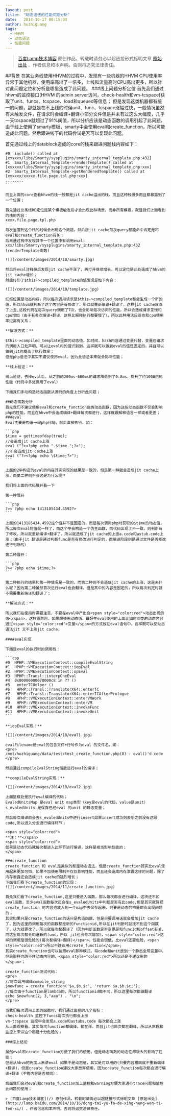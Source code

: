 ```yaml
---
layout: post
title:  "动态语法的性能问题分析"
date:   2014-10-17 00:15:04
author: huzhiguang
tags:
  - HHVM
  - 动态语法
  - 性能问题
---
```



> [百度Lamp技术博客](/) 原创作品，转载时请务必以超链接形式标明文章 [原始出处](http://lamp.baidu.com/2014/10/16/dong-tai-yu-fa-de-xing-neng-wen-ti-fen-xi/) 、作者信息和本声明。否则将追究法律责任。

##背景
在某业务线使用HHVM的过程中，发现有一些机器的HHVM CPU使用率异常于其他机器，使用率高出了一倍多，上线和流量高时CPU高出更多，所以针对此问题定位和分析是哪里造成了此问题。
###线上问题分析定位
首先我们通过hhvm的监控接口(HHVM 的admin server访问，check-health和vm-tcspace)获取了unit、funcs、tcspace、load和queued等信息；
但是发现这类机器都有统一的问题，那就是在不上线的时候unit、func、tcspace涨幅过快，一般情况虽然有未触发文件，在请求时会编译+翻译小部分文件但是并未有过这么大幅度，几乎一天tcspace就超过了91%阀值，所以分析应该是动态函数的调用引起了此问题，由于线上使用了smarty模板，smarty中会使用eval和create_function，所以可能造成此问题，然后跟进线下的代码尝试是否可以复现此问题。

首先通过线上的datablock造成的core的栈来跟进问题栈内容如下：

````
#0  include() called at [xxxxxx/libs/Smarty/sysplugins/smarty_internal_template.php:432]
#1  Smarty_Internal_Template->renderTemplate() called at [xxxxxx/libs/Smarty/sysplugins/smarty_internal_template.php:xxx]
#2  Smarty_Internal_Template->getRenderedTemplate() called at [xxxxxx/xxxxx.file.page.tpl.php:xxx]
........
```

而且上面的core查看hhvm的栈一般都是jit cache溢出的栈，而且这种栈很多而且都暴露到了一个位置；

首先通过业务线RD定位是某个模板触发后才会出现此种场景，而非所有模板，就是我们上面看到的栈的内容：
xxxx.file.page.tpl.php

每次当落到这个栈的时候会出现这个问题，然后涨jit cache每次query都能命中肯定是和eval和create_function有关；
后来通过栈中发现其中一个位置中有调用eval:
xxx/libs/Smarty/sysplugins/smarty_internal_template.php:432 (renderTemplate函数)

![](/content/images/2014/10/smarty.jpg)

然后将eval注释掉后发现jit cache不涨了，再打开继续增长，可以定位是此处造成了hhvm的jit cache增长；
然后打印了$this->compiled_template的值发现是如下内容：

![](/content/images/2014/10/template.jpg)

红框位置是动态内容，所以每次调用请求是$this->compiled_template都会生成一个新的值，所以hhvm就判断了这个内容是有修改了，所以就重新编译+翻译了，这样jit cache就涨了上去,这段代码在每次query调用了7次，也会影响每次访问的性能，所以会造成请求变慢和cpu增加（由于有多次编译+翻译，这样比解释执行都要慢了），所以此种用法应该也和cpu使用率过高有关系；

**解决方式：**

$this->compiled_template里面的动态值，如时间，hash内容通过变量代替，变量在请求的调用入口处声明，可以让eval内的值识别到，这样就可以做到eval的值是固定的，并且可以做到jit也提高了执行效率；
但是php语法中其实不建议使用eval，因为此语法本来就会影响性能；

**线上验证：**

线上验证，去掉eval后，从之前的200ms-600ms的请求降低到了0.8ms，提升了约1000倍的性能（代码中多处调用了eval）

下面我们手动构造动态函数从源码的角度上分析此问题；

##动态函数分析
首先我们不建议使用eval和create_function这类动态函数，因为这些动态函数不仅会影响php的性能，而且在hhvm中会造成编译+翻译每次都进行，这样就跟解释语言一样或者更差；
###eval
Eval主要是构造一段php代码，然后直接执行，如：

```php
$time = gettimeofday(true);
//会造成jit cache上涨
eval ("?><?php echo ".$time.";?>");
//不会造成jit cache上涨
eval ("?><?php echo \$time;?>");
```

上面的2中构造的eval的内容其实实现的结果是一致的，但是第一种就会造成jit cache上涨，而第二种则不会这是为什么呢？

我们将上面的代码展开看一下

第一种展开

```php
?>< ?php echo 1413185434.4592?>
```

上面的1413185434.4592这个值并不是固定的，而是每次调用php时获取的$time的动态值，所以每次eval的值就一样了，而这个中会构造一个伪主函数，而代码出现了不一致，则判断有了修改，所以就重新编译+翻译了，所以就造成了jit cache的上涨a.code和astub.code上涨；（由于jit 翻译是通过判断func是否有修改进行判定的，而编译阶段则是通过文件是否修改进行判断的）

第二种展开：

```php
?>< ?php echo $time;?>
```

第二种执行的结果和第一种情况是一致的，而第二种则不会造成jit cache的上涨，这是未什么呢？因为第二种虽然首次进行eval也会翻译，但是其中的内容是固定的，所以每次判定时就不需要重新编译和翻译了；

**解决方式：**

所以我们在使用时需要注意，不要在eval中产出会<span style="color:red">动态出现的值</span>，这样很危险，如果想使用动态值，最好在eval使用的上面比如时间类的动态内容通过<span style="color:red">变量</span>的方式放在eval语句中，这样既可以使动态语法jit 又不上涨jit cache;

####eval实现

下面是eval的执行时的调用栈：

```cpp
#0  HPHP::VMExecutionContext::compileEvalString 
#1  HPHP::VMExecutionContext::iopEval 
#2  HPHP::VMExecutionContext::opEval 
#3  HPHP::Transl::interpOneEval 
#4  0x00000000078000c8 in ?? ()
#5   enterTCHelper ()
#6   HPHP::Transl::TranslatorX64::enterTC
#7   HPHP::Transl::TranslatorX64::enterTCAfterPrologue
#8   HPHP::VMExecutionContext::enterVMWork
#9   HPHP::VMExecutionContext::enterVM 
#10  HPHP::VMExecutionContext::invokeFunc 
#11  HPHP::VMExecutionContext::invokeUnit
```

**iopEval实现：**

![](/content/images/2014/10/eval1.jpg)

evalFilename是eval的包含文件+行号作为eval 的文件名，如：
<pre>
/mnt/huzhiguang/data/test/test_create_function.php(8) : eval()'d code
</pre>

然后通过compileEvalString函数进行eval的编译；

**compileEvalString实现：**

![](/content/images/2014/10/eval2.jpg)

上面篮框处是执行eval编译的代码；
EvaledUnitsMap 是eval unit map类型（key是eval的代码，value是unit）
s_evaledUnits 是保存已经eval 的unit 的静态变量；

然后每次编译前会去s_evaledUnits中进行insert如果insert成功则表明之前没有这段code,所以进入分支进行编译环节；

<span style="color:red">
**注：**</span>
<span style="color:red">
如果是动态代码就每次都进入此环节进行编译，这样是相当影响性能的；
</span>

###create_function
create_function 和 eval是类似的都是动态语法，但是create_function其实比eval使用起来更加可怕，如果不加使用限制不仅仅影响性能，而且还会造成内存泄露这样的问题，除了内存泄露还会造成jit cache的猛烈增长；
下面我们看下create_function的实现：
![](/content/images/2014/11/create_function.jpg)

首先我们看下create_function,这里只要进入函数，那么每次都会进行编译，这块还不如eval函数，至少eval函数每次还会在s_evaledUnits中判断是否有此code,但是其实就算把create_function 的内容也放入到一个map中去保存起来，只要是动态的构造都会出现问题的；
其实如果只是create_function的话只是构造函数，但是只要调用话就会增加jit cache了，因为这里的调用每次的函数都是新的functionid,所以在jit判断时就找不到这个函数了，认为就更改了，所以就每次都翻译了（因为判断函数是否变更是和funcId和offset有关，而这里每次都会构造新的func，所以 jit也会每次增加），<span style="color:red">这样的调用是很危险的(每次都编译+翻译)</span>，性能会很低，比eval还要危险，<span style="color:red">所以不建议用create_function</span>;
其实create_function也可以按照eval那种模式，将code和unit放到一个静态全局变量中，但是那样也防不住动态内容的，<span style="color:red">所以还是不建议用的</span>；

create_function测试代码：
<pre>
//每次调用编译compile_string
$newfunc = create_function('$a,$b,$c', 'return $a.$b.$c;');
//每次由于function是lambda的，所以functionid都不同，所以这里每次都做翻译
echo $newfunc(2, 3,"aaa") . "\n";
</pre>

当我们每次调用上面的函数时，我们通过监控的几个指标：
check-health 监控下funcs每次执行都会上涨
vm-tcspace 监控中会发现a.code和astubs.code 每次都会上涨
从上面观察看，其实每次function都编译，都在涨，而且jit也每次都在翻译，所以从原理和监控上来讲这个都是十分危险的；

###综上结论

虽然eval和create_function方便了我们的使用，但是动态函数的动态性却极大的影响了性能；
但是从hhvm的角度上来讲eval 如果不是动态值，其实是可以用的(只要内容相同就不重新编译+翻译)，但是create_function建议大家放弃使用，因为create_function每次都会进行编译+翻译（不管内容是否相同）；

后面我们会对eval和create_function加上监控和warning方便大家进行trace问题和监控此问题的使用；

> [百度Lamp技术博客](/) 原创作品，转载时请务必以超链接形式标明文章 [原始出处](http://lamp.baidu.com/2014/10/16/dong-tai-yu-fa-de-xing-neng-wen-ti-fen-xi/) 、作者信息和本声明。否则将追究法律责任。
